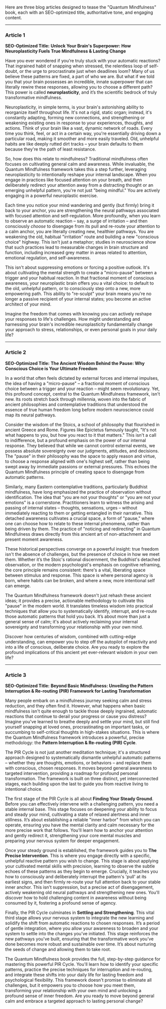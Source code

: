 Here are three blog articles designed to tease the "Quantum Mindfulness" book, each with an SEO-optimized title, authoritative tone, and engaging content.

---

### Article 1

**SEO-Optimized Title:** **Unlock Your Brain's Superpower: How Neuroplasticity Fuels True Mindfulness & Lasting Change**

Have you ever wondered if you’re truly stuck with your automatic reactions? That ingrained habit of snapping when stressed, the relentless loop of self-doubt, or the urge to procrastinate just when deadlines loom? Many of us believe these patterns are fixed, a part of who we are. But what if we told you that your brain possesses an incredible, innate superpower that can literally rewire these responses, allowing you to choose a different path? This power is called **neuroplasticity**, and it’s the scientific bedrock of truly transformative mindfulness.

Neuroplasticity, in simple terms, is your brain's astonishing ability to reorganize itself throughout life. It's not a rigid, static organ; instead, it's constantly adapting, forming new connections, and strengthening or weakening existing ones in response to your experiences, thoughts, and actions. Think of your brain like a vast, dynamic network of roads. Every time you think, feel, or act in a certain way, you're essentially driving down a particular road, making it smoother and more easily traveled. Old, unhelpful habits are like deeply rutted dirt tracks – your brain defaults to them because they're the path of least resistance.

So, how does this relate to mindfulness? Traditional mindfulness often focuses on cultivating general calm and awareness. While invaluable, the Quantum Mindfulness framework takes this a step further, leveraging neuroplasticity to intentionally reshape your internal landscape. When you engage in practices like focused attention on your breath, and then deliberately redirect your attention away from a distracting thought or an emerging unhelpful pattern, you're not just "being mindful." You are actively engaging in a powerful neuroplastic exercise.

Each time you notice your mind wandering and gently (but firmly) bring it back to your anchor, you are strengthening the neural pathways associated with focused attention and self-regulation. More profoundly, when you learn to observe an automatic reaction – say, a surge of irritation – and then consciously *choose* to disengage from its pull and re-route your attention to a calm anchor, you are literally creating new, healthier pathways. You are weakening the old, habitual "irritation" route and building a new "conscious choice" highway. This isn't just a metaphor; studies in neuroscience show that such practices lead to measurable changes in brain structure and function, including increased grey matter in areas related to attention, emotional regulation, and self-awareness.

This isn't about suppressing emotions or forcing a positive outlook. It's about cultivating the mental strength to create a "micro-pause" between a trigger and your habitual reaction. In that fractional moment of conscious awareness, your neuroplastic brain offers you a vital choice: to default to the old, unhelpful pattern, or to consciously step onto a new, more empowering path. This ability to "re-sculpt" your brain means you're no longer a passive recipient of your internal states; you become an active architect of your mind.

Imagine the freedom that comes with knowing you can actively reshape your responses to life's challenges. How might understanding and harnessing your brain's incredible neuroplasticity fundamentally change your approach to stress, relationships, or even personal goals in your daily life?

---

### Article 2

**SEO-Optimized Title:** **The Ancient Wisdom Behind the Pause: Why Conscious Choice is Your Ultimate Freedom**

In a world that often feels dictated by external forces and internal impulses, the idea of having a "micro-pause" – a fractional moment of conscious choice between a trigger and your reaction – might seem revolutionary. Yet, this profound concept, central to the Quantum Mindfulness framework, isn't new. Its roots stretch back through millennia, woven into the fabric of ancient philosophies and contemplative traditions that understood the essence of true human freedom long before modern neuroscience could map its neural pathways.

Consider the wisdom of the Stoics, a school of philosophy that flourished in ancient Greece and Rome. Figures like Epictetus famously taught, "It's not what happens to you, but how you react to it that matters." This isn't a call to indifference, but a profound emphasis on the power of our internal response. They believed that while we cannot control external events, we possess absolute sovereignty over our judgments, attitudes, and decisions. The "pause" in their philosophy was the space to apply reason and virtue, to choose a response aligned with one's highest self, rather than being swept away by immediate passions or external pressures. This echoes the Quantum Mindfulness principle of creating space to disengage from automatic patterns.

Similarly, many Eastern contemplative traditions, particularly Buddhist mindfulness, have long emphasized the practice of observation without identification. The idea that "you are not your thoughts" or "you are not your emotions" is a cornerstone. Practitioners learn to witness the arising and passing of internal states – thoughts, sensations, urges – without immediately reacting to them or getting entangled in their narrative. This detached awareness cultivates a crucial space, a form of "pause," where one can choose how to relate to these internal phenomena, rather than being driven by them. The practice of "noticing and redirecting" in Quantum Mindfulness draws directly from this ancient art of non-attachment and present moment awareness.

These historical perspectives converge on a powerful insight: true freedom isn't the absence of challenges, but the presence of choice in how we meet them. Whether it’s the Stoic's rational discernment, the Buddhist's detached observation, or the modern psychologist's emphasis on cognitive reframing, the core principle remains consistent: there's a vital, liberating space between stimulus and response. This space is where personal agency is born, where habits can be broken, and where a new, more intentional self can emerge.

The Quantum Mindfulness framework doesn't just rehash these ancient ideas; it provides a precise, actionable methodology to cultivate this "pause" in the modern world. It translates timeless wisdom into practical techniques that allow you to systematically identify, interrupt, and re-route those automatic patterns that hold you back. It’s about more than just a general sense of calm; it's about actively reclaiming your internal sovereignty and transforming your relationship with your own mind.

Discover how centuries of wisdom, combined with cutting-edge understanding, can empower you to step off the autopilot of reactivity and into a life of conscious, deliberate choice. Are you ready to explore the profound implications of this ancient yet ever-relevant wisdom in your own life?

---

### Article 3

**SEO-Optimized Title:** **Beyond Basic Mindfulness: Unveiling the Pattern Interruption & Re-routing (PIR) Framework for Lasting Transformation**

Many people embark on a mindfulness journey seeking calm and stress reduction, and they often find it. However, what happens when basic mindfulness isn't quite enough to tackle those deeply ingrained, automatic reactions that continue to derail your progress or cause you distress? Imagine you've learned to breathe deeply and settle your mind, but still find yourself snapping at loved ones, procrastinating on important tasks, or succumbing to self-critical thoughts in high-stakes situations. This is where the Quantum Mindfulness framework introduces a powerful, precise methodology: the **Pattern Interruption & Re-routing (PIR) Cycle**.

The PIR Cycle is not just another meditation technique; it's a structured approach designed to systematically dismantle unhelpful automatic patterns – whether they are thoughts, emotions, or behaviors – and replace them with conscious, chosen responses. It moves beyond general awareness to targeted intervention, providing a roadmap for profound personal transformation. The framework is built on three distinct, yet interconnected stages, each building upon the last to guide you from reactive living to intentional choice.

The first stage of the PIR Cycle is all about **Finding Your Steady Ground**. Before you can effectively intervene with a challenging pattern, you need a stable internal base. This stage focuses on deepening your ability to focus and steady your mind, cultivating a state of relaxed alertness and inner stillness. It’s about establishing a reliable "inner harbor" from which you can operate, ensuring you have the mental clarity and calm necessary for the more precise work that follows. You'll learn how to anchor your attention and gently redirect it, strengthening your core mental muscles and preparing your nervous system for deeper engagement.

Once your steady ground is established, the framework guides you to **The Precise Intervention**. This is where you engage directly with a specific, unhelpful reactive pattern you wish to change. This stage is about applying your cultivated mental skills with precision, learning to observe the subtle echoes of these patterns as they begin to emerge. Crucially, it teaches you how to consciously and deliberately interrupt the pattern's 'pull' at its earliest signs, and then firmly re-route your full attention back to your stable inner anchor. This isn't suppression, but a precise act of disengagement, actively weakening old neural pathways and strengthening new ones. You'll discover how to hold challenging content in awareness without being consumed by it, fostering a profound sense of agency.

Finally, the PIR Cycle culminates in **Settling and Strengthening**. This vital third stage allows your nervous system to integrate the new learning and solidify the shift from automatic reactions to chosen responses. It’s a period of gentle integration, where you allow your awareness to broaden and your system to settle into the changes you’ve initiated. This stage reinforces the new pathways you've built, ensuring that the transformative work you’ve done becomes more robust and sustainable over time. It’s about nurturing the seeds of change and allowing them to take root.

The Quantum Mindfulness book provides the full, step-by-step guidance for mastering this powerful PIR Cycle. You'll learn how to identify your specific patterns, practice the precise techniques for interruption and re-routing, and integrate these shifts into your daily life for lasting freedom and psychological flexibility. This framework doesn't promise to eliminate all challenges, but it empowers you to choose how you meet them, transforming your relationship with your own mind and unlocking a profound sense of inner freedom. Are you ready to move beyond general calm and embrace a targeted approach to lasting personal change?